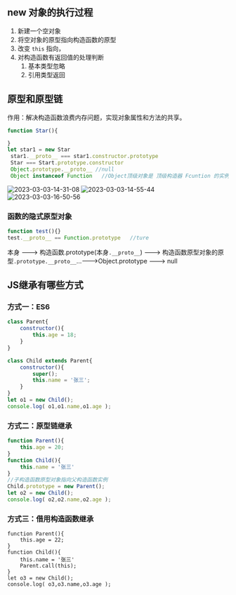 ## new 对象的执行过程
1. 新建一个空对象
2. 将空对象的原型指向构造函数的原型
3. 改变 `this` 指向，
4. 对构造函数有返回值的处理判断
   1. 基本类型忽略
   2. 引用类型返回

## 原型和原型链
作用：解决构造函数浪费内存问题，实现对象属性和方法的共享。

```js
function Star(){

}
let star1 = new Star
 star1.__proto__ === star1.constructor.prototype 
 Star === Start.prototype.constructor
 Object.prototype.__proto__ //null
 Object instanceof Function   //Object顶级对象是 顶级构造器 Fcuntion 的实例   

```
![2023-03-03-14-31-08](https://zerdocs.oss-cn-shanghai.aliyuncs.com/febasis/2023-03-03-14-31-08.png)
![2023-03-03-14-55-44](https://zerdocs.oss-cn-shanghai.aliyuncs.com/febasis/2023-03-03-14-55-44.png)
![2023-03-03-16-50-56](https://zerdocs.oss-cn-shanghai.aliyuncs.com/febasis/2023-03-03-16-50-56.png)
### 函数的隐式原型对象
```js
function test(){}
test.__proto__ == Function.prototype   //ture
```

本身 ---> 构造函数.prototype(本身`.__proto__`) ---> 构造函数原型对象的原型`.prototype.__proto__`...--->Object.prototype ---> null


 ## JS继承有哪些方式
 ### 方式一：ES6

```js
class Parent{
	constructor(){
		this.age = 18;
	}
}

class Child extends Parent{
	constructor(){
		super();
		this.name = '张三';
	}
}
let o1 = new Child();
console.log( o1,o1.name,o1.age );
```

### 方式二：原型链继承

```js
function Parent(){
	this.age = 20;
}
function Child(){
	this.name = '张三'
}
//子构造函数原型对象指向父构造函数实例
Child.prototype = new Parent();
let o2 = new Child();
console.log( o2,o2.name,o2.age );
```

### 方式三：借用构造函数继承

```
function Parent(){
	this.age = 22;
}
function Child(){
	this.name = '张三'
	Parent.call(this);
}
let o3 = new Child();
console.log( o3,o3.name,o3.age );
```